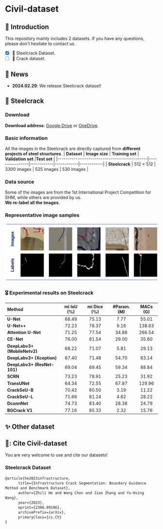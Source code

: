 # Civil-dataset

## 📖 Introduction
This repository mainly includes 2 datasets. If you have any questions, please don't hesitate to contact us.
- [x] :apple: Steelcrack Dataset.
- [ ] :grapes: Crack dataset.

## 📢 News
- **2024.02.29**: We release Steelcrack dataset!

## 🌟 Steelcrack
### Download
**Download address**: [Google Drive](https://drive.google.com/file/d/1UWcv2b6sZ3jkKBrQJ6Mh6nNraEy7MIbc/view?usp=sharing) or [OneDrive](https://hkustconnect-my.sharepoint.com/:u:/g/personal/zhebg_connect_ust_hk/ETvldO5h0ZlKjfe-WgonKYwBmwf7vSK7v4zRqm8IEJC8dQ?e=mbX0PC).  
### Basic information
All the images in the Steelcrack are directly captured from **different projects of steel structures**.
| **Dataset**                                    | **Image size** | **Training set** | **Validation set** |**Test set** |
|----------------------------------------------|----------------|------------|------------|------------|
| **Steelcrack**                              | 512 × 512 | 3300 images  | 525 images | 530 images |

### Data source
Some of the images are from the 1st International Project Competition for SHM, while others are provided by us.  
**We re-label all the images**.

### Representative image samples
<div align="center">
  <img src="./figures/Steelcrack.png">
</div>

### 🎖️ Experimental results on Steelcrack
| **Method**                 | **mi IoU (%)** | **mi Dice (%)** | **#Param. (M)** |**MACs (G)** |
|:---------------------------|:--------------:|:---------------:|:---------------:|:-----------:|
| **U-Net**                  | 68.49          | 75.13           | 7.77            | 55.01       |
| **U-Net++**                | 72.23          | 78.37           | 9.16            | 138.63      |
| **Attention U-Net**        | 71.25          | 77.54           | 34.88           | 266.54      |
| **CE-Net**                 | 76.00          | 81.54           | 29.00           | 35.60       |
| **DeepLabv3+ (MobileNetv2)** | 68.22        | 71.07           | 5.81            | 29.13       |
| **DeepLabv3+ (Xception)**    | 67.40        | 71.48           | 54.70           | 83.14       |
| **DeepLabv3+ (ResNet-101)**  | 69.04        | 69.45           | 59.34           | 88.84       |
| **SCRN**                   | 73.23          | 78.91           | 25.23           | 31.92       |
| **TransUNet**              | 64.34          | 72.55           | 67.87           | 129.96      |
| **CrackSeU-B**             | 70.42          | 80.50           | 3.19            | 11.22       |
| **CrackSeU-L**             | 71.66          | 81.24           | 4.62            | 28.22       |
| **DconnNet**               | 74.73          | 83.40           | 28.38           | 24.79       |
| **BGCrack V1**             | 77.16          | 85.33           | 2.32            | 15.76       |

## ✨ Other dataset
## 💞: Cite Civil-dataset
You are very welcome to use and cite our datasets!  
### Steelcrack Dataset
```
@article{he2023infrastructure,
      title={Infrastructure Crack Segmentation: Boundary Guidance Method and Benchmark Dataset}, 
      author={Zhili He and Wang Chen and Jian Zhang and Yu-Hsing Wang},
      year={2023},
      eprint={2306.09196},
      archivePrefix={arXiv},
      primaryClass={cs.CV}
}
```
